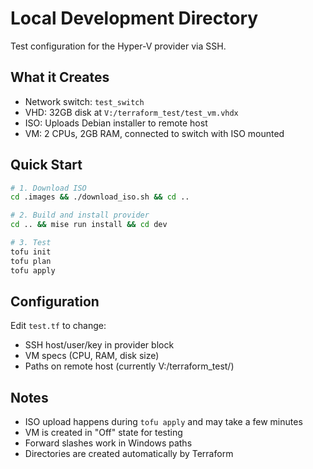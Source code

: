 # Local Development Directory

Test configuration for the Hyper-V provider via SSH.

## What it Creates

- Network switch: `test_switch`
- VHD: 32GB disk at `V:/terraform_test/test_vm.vhdx`
- ISO: Uploads Debian installer to remote host
- VM: 2 CPUs, 2GB RAM, connected to switch with ISO mounted

## Quick Start

```bash
# 1. Download ISO
cd .images && ./download_iso.sh && cd ..

# 2. Build and install provider
cd .. && mise run install && cd dev

# 3. Test
tofu init
tofu plan
tofu apply
```

## Configuration

Edit `test.tf` to change:
- SSH host/user/key in provider block
- VM specs (CPU, RAM, disk size)
- Paths on remote host (currently V:/terraform_test/)

## Notes

- ISO upload happens during `tofu apply` and may take a few minutes
- VM is created in "Off" state for testing
- Forward slashes work in Windows paths
- Directories are created automatically by Terraform
